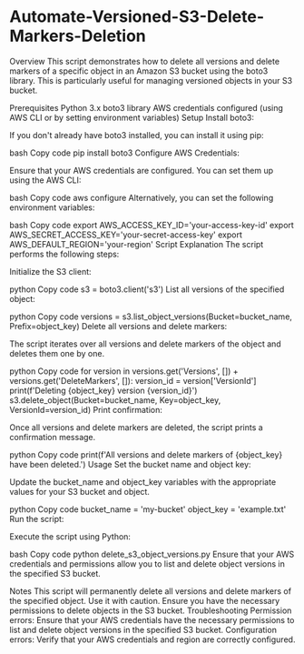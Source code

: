 # Automate-Versioned-S3-Delete-Markers-Deletion
Overview
This script demonstrates how to delete all versions and delete markers of a specific object in an Amazon S3 bucket using the boto3 library. This is particularly useful for managing versioned objects in your S3 bucket.

Prerequisites
Python 3.x
boto3 library
AWS credentials configured (using AWS CLI or by setting environment variables)
Setup
Install boto3:

If you don't already have boto3 installed, you can install it using pip:

bash
Copy code
pip install boto3
Configure AWS Credentials:

Ensure that your AWS credentials are configured. You can set them up using the AWS CLI:

bash
Copy code
aws configure
Alternatively, you can set the following environment variables:

bash
Copy code
export AWS_ACCESS_KEY_ID='your-access-key-id'
export AWS_SECRET_ACCESS_KEY='your-secret-access-key'
export AWS_DEFAULT_REGION='your-region'
Script Explanation
The script performs the following steps:

Initialize the S3 client:

python
Copy code
s3 = boto3.client('s3')
List all versions of the specified object:

python
Copy code
versions = s3.list_object_versions(Bucket=bucket_name, Prefix=object_key)
Delete all versions and delete markers:

The script iterates over all versions and delete markers of the object and deletes them one by one.

python
Copy code
for version in versions.get('Versions', []) + versions.get('DeleteMarkers', []):
    version_id = version['VersionId']
    print(f'Deleting {object_key} version {version_id}')
    s3.delete_object(Bucket=bucket_name, Key=object_key, VersionId=version_id)
Print confirmation:

Once all versions and delete markers are deleted, the script prints a confirmation message.

python
Copy code
print(f'All versions and delete markers of {object_key} have been deleted.')
Usage
Set the bucket name and object key:

Update the bucket_name and object_key variables with the appropriate values for your S3 bucket and object.

python
Copy code
bucket_name = 'my-bucket'
object_key = 'example.txt'
Run the script:

Execute the script using Python:

bash
Copy code
python delete_s3_object_versions.py
Ensure that your AWS credentials and permissions allow you to list and delete object versions in the specified S3 bucket.

Notes
This script will permanently delete all versions and delete markers of the specified object. Use it with caution.
Ensure you have the necessary permissions to delete objects in the S3 bucket.
Troubleshooting
Permission errors: Ensure that your AWS credentials have the necessary permissions to list and delete object versions in the specified S3 bucket.
Configuration errors: Verify that your AWS credentials and region are correctly configured.
